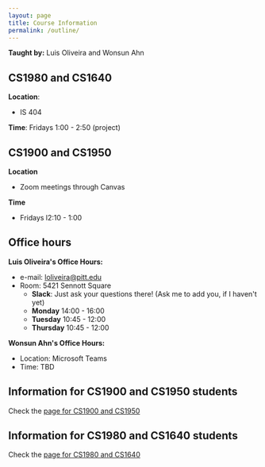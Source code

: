 ```yaml
---
layout: page
title: Course Information
permalink: /outline/
---
```


**Taught by:** Luis Oliveira and Wonsun Ahn

## CS1980 and CS1640
**Location**:
  - IS 404

**Time**: Fridays 1:00 - 2:50 (project)

## CS1900 and CS1950
**Location**
  - Zoom meetings through Canvas

**Time**
  - Fridays l2:10 - 1:00


## Office hours

**Luis Oliveira's Office Hours:**
  * e-mail: loliveira@pitt.edu
  * Room: 5421 Sennott Square
    - **Slack**: Just ask your questions there! (Ask me to add you, if I haven't yet)
    - **Monday** 14:00 - 16:00
    - **Tuesday** 10:45 - 12:00
    - **Thursday** 10:45 - 12:00

**Wonsun Ahn's Office Hours:**

  * Location: Microsoft Teams
  * Time: TBD


## Information for CS1900 and CS1950 students

Check the [page for CS1900 and CS1950]({{site.baseurl}}/CS1900_1950)

## Information for CS1980 and CS1640 students

Check the [page for CS1980 and CS1640]({{site.baseurl}}/CS1980_1640)
